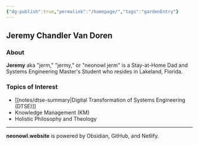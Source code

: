 ```yaml
---
{"dg-publish":true,"permalink":"/homepage/","tags":"gardenEntry"}
---
```



## Jeremy Chandler Van Doren

### About
**Jeremy** aka "jerm," "jermy," or "neonowl jerm" is a Stay-at-Home Dad and Systems Engineering Master's Student who resides in Lakeland, Florida. 

### Topics of Interest
- [[notes/dtse-summary\|Digital Transformation of Systems Engineering (DTSE)]]
- Knowledge Management (KM)
- Holistic Philosophy and Theology

--- 

**neonowl.website** is powered by Obsidian, GitHub, and Netlify.